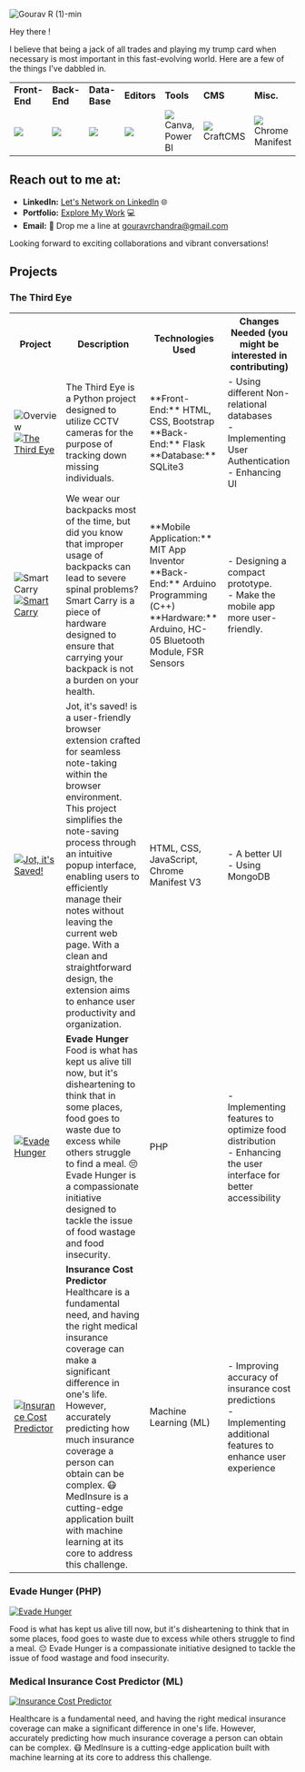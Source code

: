 ![Gourav R (1)-min](https://github.com/g-gourav-r/g-gourav-r/assets/75977813/77c445ab-0ed4-4a98-9618-f36d45844471)

Hey there !

I believe that being a jack of all trades and playing my trump card when necessary is most important in this fast-evolving world. Here are a few of the things I've dabbled in.

<table>
<tr>
	<td><strong>Front-End</strong></td>
	<td><strong>Back-End</strong></td>
	<td><strong>Data-Base</strong></td>
	<td><strong>Editors</strong></td>
	 <td><strong>Tools</strong></td>
	 <td><strong>CMS</strong></td>
	 <td><strong>Misc. </strong></td>
  
</tr>
<tr>
	<td><img src = "https://skillicons.dev/icons?i=html,css,js,bootstrap,sass,react" ></td>
	<td><img src = "https://skillicons.dev/icons?i=py,fastapi,flask,nodejs"></td>
	<td><img src = "https://skillicons.dev/icons?i=mysql,sqlite,mongodb"></td>
	<td><img src = "https://skillicons.dev/icons?i=vscode,anaconda"></td>
	  <td><img src = "https://skillicons.dev/icons?i=postman">Canva, Power BI</td>
	  <td><img src = "https://skillicons.dev/icons?i=wordpress">CraftCMS</td>
	  <td><img src = "https://skillicons.dev/icons?i=c,java,md">Chrome Manifest</td>
</tr>
</table>

## Reach out to me at:

- **LinkedIn:** [Let's Network on LinkedIn](https://www.linkedin.com/in/gourav-r/) 🌐
- **Portfolio:** [Explore My Work](https://www.gouravr.netlify.app) 💻
- **Email:** 📧 Drop me a line at gouravrchandra@gmail.com

Looking forward to exciting collaborations and vibrant conversations!


## Projects


### The Third Eye

<table>
    <tr>
        <th>Project</th>
        <th>Description</th>
        <th>Technologies Used</th>
        <th>Changes Needed (you might be interested in contributing)</th>
    </tr>
    <tr>
        <td>
            <img src="https://github.com/g-gourav-r/g-gourav-r/assets/75977813/ef298032-4b03-4641-a5c0-2b8ba6d83ab3" alt="Overview">
            <br>
            <a href="https://github.com/g-gourav-r/the-third-eye">
                <img src="https://img.shields.io/badge/The%20Third%20Eye-Click%20to%20Explore-blue" alt="The Third Eye">
            </a>
        </td>
        <td>The Third Eye is a Python project designed to utilize CCTV cameras for the purpose of tracking down missing individuals.</td>
        <td>**Front-End:** HTML, CSS, Bootstrap<br>**Back-End:** Flask<br>**Database:** SQLite3</td>
        <td>- Using different Non-relational databases<br>- Implementing User Authentication<br>- Enhancing UI</td>
    </tr>
    <tr>
        <td>
            <img src="https://github.com/g-gourav-r/g-gourav-r/assets/75977813/5b2bee29-8d65-43a6-a8d9-ff27c70f284b" alt="Smart Carry">
            <br>
            <a href="https://github.com/g-gourav-r/Smart-Carry-Bagpack">
                <img src="https://img.shields.io/badge/Smart%20Carry-Click%20to%20Explore-blue" alt="Smart Carry">
            </a>
        </td>
        <td>We wear our backpacks most of the time, but did you know that improper usage of backpacks can lead to severe spinal problems? Smart Carry is a piece of hardware designed to ensure that carrying your backpack is not a burden on your health.</td>
        <td>**Mobile Application:** MIT App Inventor<br>**Back-End:** Arduino Programming (C++)<br>**Hardware:** Arduino, HC-05 Bluetooth Module, FSR Sensors</td>
        <td>- Designing a compact prototype.<br>- Make the mobile app more user-friendly.</td>
    </tr>
    <tr>
        <td>
            <a href="https://github.com/g-gourav-r/Jot-Its-Saved/">
                <img src="https://img.shields.io/badge/Jot%20it's%20saved!-Click%20to%20Explore-blue" alt="Jot, it's Saved!">
            </a>
        </td>
        <td>Jot, it's saved! is a user-friendly browser extension crafted for seamless note-taking within the browser environment. This project simplifies the note-saving process through an intuitive popup interface, enabling users to efficiently manage their notes without leaving the current web page. With a clean and straightforward design, the extension aims to enhance user productivity and organization.</td>
        <td>HTML, CSS, JavaScript, Chrome Manifest V3</td>
        <td>- A better UI<br>- Using MongoDB</td>
    </tr>
	<tr>
    <td>
      <a href="https://github.com/g-gourav-r/Evade-Hunger">
        <img src="https://img.shields.io/badge/Evade%20Hunger-Click%20to%20Explore-blue" alt="Evade Hunger">
      </a>
    </td>
    <td>
      <b>Evade Hunger</b><br>
      Food is what has kept us alive till now, but it's disheartening to think that in some places, food goes to waste due to excess while others struggle to find a meal. 😔 Evade Hunger is a compassionate initiative designed to tackle the issue of food wastage and food insecurity.
    </td>
    <td>PHP</td>
    <td>
      - Implementing features to optimize food distribution<br>
      - Enhancing the user interface for better accessibility
    </td>
  </tr>
  <tr>
    <td>
      <a href="https://github.com/g-gourav-r/Insurance-Cost-Predictor">
        <img src="https://img.shields.io/badge/Insurance%20Cost%20Predictor-Click%20to%20Explore-blue" alt="Insurance Cost Predictor">
      </a>
    </td>
    <td>
      <b>Insurance Cost Predictor</b><br>
      Healthcare is a fundamental need, and having the right medical insurance coverage can make a significant difference in one's life. However, accurately predicting how much insurance coverage a person can obtain can be complex. 😷 MedInsure is a cutting-edge application built with machine learning at its core to address this challenge.
    </td>
    <td>Machine Learning (ML)</td>
    <td>
      - Improving accuracy of insurance cost predictions<br>
      - Implementing additional features to enhance user experience
    </td>
  </tr>
</table>



### Evade Hunger (PHP)
[![Evade Hunger](https://img.shields.io/badge/Evade%20Hunger-Click%20to%20Explore-blue)](https://github.com/g-gourav-r/Evade-Hunger)

Food is what has kept us alive till now, but it's disheartening to think that in some places, food goes to waste due to excess while others struggle to find a meal. 😔 Evade Hunger is a compassionate initiative designed to tackle the issue of food wastage and food insecurity.

### Medical Insurance Cost Predictor (ML)
[![Insurance Cost Predictor](https://img.shields.io/badge/Insurance%20Cost%20Predictor-Click%20to%20Explore-blue)](https://github.com/g-gourav-r/Insurance-Cost-Predictor)

Healthcare is a fundamental need, and having the right medical insurance coverage can make a significant difference in one's life. However, accurately predicting how much insurance coverage a person can obtain can be complex. 😷 MedInsure is a cutting-edge application built with machine learning at its core to address this challenge.




